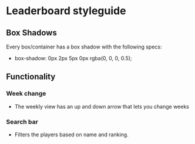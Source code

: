 # Leaderboard styleguide

## Box Shadows
Every box/container has a box shadow with the following specs:
- box-shadow: 0px 2px 5px 0px rgba(0, 0, 0, 0.5);

## Functionality

### Week change
- The weekly view has an up and down arrow that lets you change weeks

### Search bar
- Filters the players based on name and ranking.

